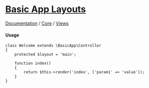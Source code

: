 # [Basic App Layouts](http://basic-app.com/docs/core/views/layouts.md)

[Documentation](/docs) / [Core](/docs/core) / [Views](/docs/core/views)

#### Usage

```
class Welcome extends \BasicApp\Controller
{
    protected $layout = 'main';
    
    function index()
    {
        return $this->render('index', ['param1' => 'value']);
    }
}
```